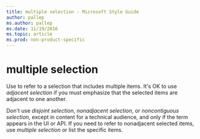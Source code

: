```yaml
---
title: multiple selection - Microsoft Style Guide
author: pallep
ms.author: pallep
ms.date: 11/19/2016
ms.topic: article
ms.prod: non-product-specific
---
```


# multiple selection

Use to refer to a selection that includes multiple items. It's OK to use *adjacent selection* if you must emphasize that the selected items are adjacent to one another.

Don't use *disjoint selection*, *nonadjacent selection*, or *noncontiguous selection*,
except in content for a technical audience, and only if the term
appears in the UI or API. If you need to refer to nonadjacent selected
items, use *multiple selection* or list the specific items. 
